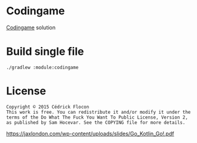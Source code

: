 # Codingame
[Codingame](http://codingame.com/) solution

# Build single file
`./gradlew :module:codingame`

# License
    Copyright © 2015 Cédrick Flocon
    This work is free. You can redistribute it and/or modify it under the
    terms of the Do What The Fuck You Want To Public License, Version 2,
    as published by Sam Hocevar. See the COPYING file for more details.



https://jaxlondon.com/wp-content/uploads/slides/Go_Kotlin_Go!.pdf